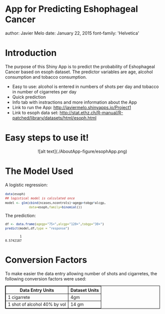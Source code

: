 App for Predicting Eshophageal Cancer
========================================================
author: Javier Melo
date: January 22, 2015
font-family: 'Helvetica'



Introduction
========================================================
<head>
<style>
h3 {
    background-color: #b0c4de;
}
</style>
</head>
The purpose of this Shiny App is to predict the probability of Eshophageal Cancer based on esoph dataset. The predictor variables are age, alcohol consumption and tobacco consumption.

- Easy to use: alcohol is entered in numbers of shots per day and tobacco in number of    cigarretes per day
- Quick prediction
- Info tab with instractions and more information about the App
- Link to run the App: http://javiermelo.shinyapps.io/Project1
- Link to esoph data set:  http://stat.ethz.ch/R-manual/R-patched/library/datasets/html/esoph.html


Easy steps to use it!
========================================================
<center>
![alt text](./AboutApp-figure/esophApp.png)

</center>

The Model Used
========================================================

A logistic regression:
<small>

```r
data(esoph)
## logistical model is calculated once
model <- glm(cbind(ncases,ncontrols)~agegp+tobgp*alcgp,
             data=esoph,family=binomial())
```
</small>
The prediction:
<small>

```r
df <- data.frame(agegp="75+",alcgp="120+",tobgp="30+")
predict(model,df,type = "response")
```

```
        1 
0.5742187 
```
</small>

Conversion Factors
========================================================

To make easier the data entry allowing number of shots and cigarretes, the following conversion factors were used:



<head>
<style>
table, th, td {
    border: 1px solid black;
}
</style>
</head>
<body>

<center><table>
  <tr>
    <th>Data Entry Units</th>
    <th>Dataset Units</th>
  </tr>
  <tr>
    <td>1 cigarrete</td>
    <td>4gm</td>
  </tr>
  <tr>
    <td>1 shot of alcohol 40% by vol </td>
    <td>14 gm</td>
  </tr>
</table></center>
